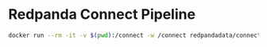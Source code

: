 # Redpanda Connect Pipeline

```bash
docker run --rm -it -v $(pwd):/connect -w /connect redpandadata/connect:4.43 run
```
